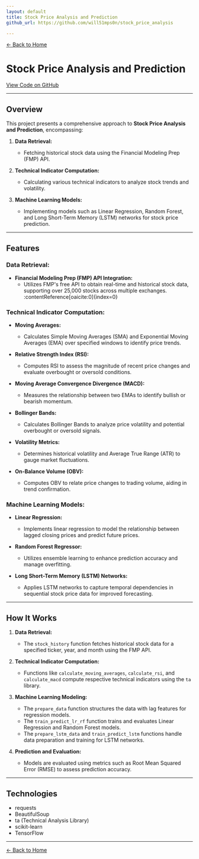 ```yaml
---
layout: default
title: Stock Price Analysis and Prediction
github_url: https://github.com/will51mps0n/stock_price_analysis

---
```


[← Back to Home](../index.html)

# Stock Price Analysis and Prediction
[View Code on GitHub](https://github.com/will51mps0n/stock_analysis)

---

## Overview

This project presents a comprehensive approach to **Stock Price Analysis and Prediction**, encompassing:

1. **Data Retrieval:**  
   - Fetching historical stock data using the Financial Modeling Prep (FMP) API.
   
2. **Technical Indicator Computation:**  
   - Calculating various technical indicators to analyze stock trends and volatility.
   
3. **Machine Learning Models:**  
   - Implementing models such as Linear Regression, Random Forest, and Long Short-Term Memory (LSTM) networks for stock price prediction.

---

## Features

### Data Retrieval:
- **Financial Modeling Prep (FMP) API Integration:**
  - Utilizes FMP's free API to obtain real-time and historical stock data, supporting over 25,000 stocks across multiple exchanges. :contentReference[oaicite:0]{index=0}

### Technical Indicator Computation:
- **Moving Averages:**
  - Calculates Simple Moving Averages (SMA) and Exponential Moving Averages (EMA) over specified windows to identify price trends.
  
- **Relative Strength Index (RSI):**
  - Computes RSI to assess the magnitude of recent price changes and evaluate overbought or oversold conditions.

- **Moving Average Convergence Divergence (MACD):**
  - Measures the relationship between two EMAs to identify bullish or bearish momentum. 

- **Bollinger Bands:**
  - Calculates Bollinger Bands to analyze price volatility and potential overbought or oversold signals. 

- **Volatility Metrics:**
  - Determines historical volatility and Average True Range (ATR) to gauge market fluctuations.

- **On-Balance Volume (OBV):**
  - Computes OBV to relate price changes to trading volume, aiding in trend confirmation.

### Machine Learning Models:
- **Linear Regression:**
  - Implements linear regression to model the relationship between lagged closing prices and predict future prices.

- **Random Forest Regressor:**
  - Utilizes ensemble learning to enhance prediction accuracy and manage overfitting.

- **Long Short-Term Memory (LSTM) Networks:**
  - Applies LSTM networks to capture temporal dependencies in sequential stock price data for improved forecasting.

---

## How It Works

1. **Data Retrieval:**
   - The `stock_history` function fetches historical stock data for a specified ticker, year, and month using the FMP API.

2. **Technical Indicator Computation:**
   - Functions like `calculate_moving_averages`, `calculate_rsi`, and `calculate_macd` compute respective technical indicators using the `ta` library.

3. **Machine Learning Modeling:**
   - The `prepare_data` function structures the data with lag features for regression models.
   - The `train_predict_lr_rf` function trains and evaluates Linear Regression and Random Forest models.
   - The `prepare_lstm_data` and `train_predict_lstm` functions handle data preparation and training for LSTM networks.

4. **Prediction and Evaluation:**
   - Models are evaluated using metrics such as Root Mean Squared Error (RMSE) to assess prediction accuracy.

---

## Technologies
- requests
- BeautifulSoup
- ta (Technical Analysis Library)
- scikit-learn
- TensorFlow

---

[← Back to Home](../index.html)
